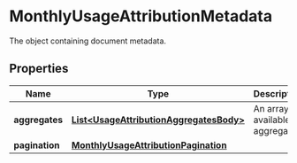 # MonthlyUsageAttributionMetadata

The object containing document metadata.

## Properties

| Name           | Type                                                                                | Description                       | Notes      |
| -------------- | ----------------------------------------------------------------------------------- | --------------------------------- | ---------- |
| **aggregates** | [**List&lt;UsageAttributionAggregatesBody&gt;**](UsageAttributionAggregatesBody.md) | An array of available aggregates. | [optional] |
| **pagination** | [**MonthlyUsageAttributionPagination**](MonthlyUsageAttributionPagination.md)       |                                   | [optional] |
